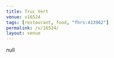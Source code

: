 ```yaml
---
title: Truc Vert
venue: v16524
tags: [restaurant, food, "fhrs:413962"]
permalink: /v/16524/
layout: venue
---
```

null